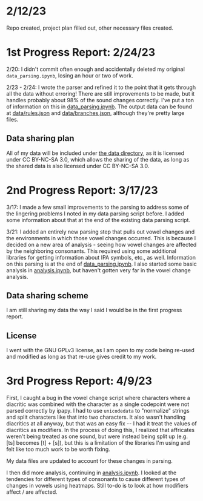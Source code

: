 # 2/12/23

Repo created, project plan filled out, other necessary files created.

# 1st Progress Report: 2/24/23

2/20: I didn't commit often enough and accidentally deleted my original `data_parsing.ipynb`, losing an hour or two of work.

2/23 - 2/24: I wrote the parser and refined it to the point that it gets through all the data without erroring! There are still improvements to be made, but it handles probably about 98% of the sound changes correctly. I've put a ton of information on this in [data_parsing.ipynb](data_parsing.ipynb). The output data can be found at [data/rules.json](data/rules.json) and [data/branches.json](data/branches.json), although they're pretty large files.

## Data sharing plan

All of my data will be included under [the data directory](data/), as it is licensed under CC BY-NC-SA 3.0, which allows the sharing of the data, as long as the shared data is also licensed under CC BY-NC-SA 3.0.

# 2nd Progress Report: 3/17/23

3/17: I made a few small improvements to the parsing to address some of the lingering problems I noted in my data parsing script before. I added some information about that at the end of the existing data parsing script.

3/21: I added an entirely new parsing step that pulls out vowel changes and the environments in which those vowel changes occurred. This is because I decided on a new area of analysis - seeing how vowel changes are affected by the neighboring consonants. This required using some additional libraries for getting information about IPA symbols, etc., as well. Information on this parsing is at the end of [data_parsing.ipynb](data_parsing.ipynb). I also started some basic analysis in [analysis.ipynb](analysis.ipynb), but haven't gotten very far in the vowel change analysis.

## Data sharing scheme

I am still sharing my data the way I said I would be in the first progress report.

## License

I went with the GNU GPLv3 license, as I am open to my code being re-used and modified as long as that re-use gives credit to my work.

# 3rd Progress Report: 4/9/23

First, I caught a bug in the vowel change script where characters where a diacritic was combined with the character as a single codepoint were not parsed correctly by ipapy. I had to use `unicodedata` to "normalize" strings and split characters like that into two characters. It also wasn't handling diacritics at all anyway, but that was an easy fix -- I had it treat the values of diacritics as modifiers. In the process of doing this, I realized that affricates weren't being treated as one sound, but were instead being split up (e.g. [ts] becomes [t] + [s]), but this is a limitation of the libraries I'm using and felt like too much work to be worth fixing.

My data files are updated to account for these changes in parsing.

I then did more analysis, continuing in [analysis.ipynb](analysis.ipynb). I looked at the tendencies for different types of consonants to cause different types of changes in vowels using heatmaps. Still to-do is to look at how modifiers affect / are affected.